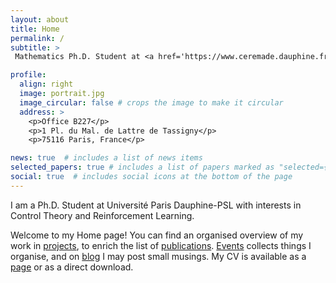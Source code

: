 ```yaml
---
layout: about
title: Home
permalink: /
subtitle: >
 Mathematics Ph.D. Student at <a href='https://www.ceremade.dauphine.fr/en'>Université Paris Dauphine</a> and <a href='https://ailab.criteo.com/'>Criteo AI Lab</a>. :fr: :uk: 

profile:
  align: right
  image: portrait.jpg
  image_circular: false # crops the image to make it circular
  address: >
    <p>Office B227</p>
    <p>1 Pl. du Mal. de Lattre de Tassigny</p>
    <p>75116 Paris, France</p>

news: true  # includes a list of news items
selected_papers: true # includes a list of papers marked as "selected={true}"
social: true  # includes social icons at the bottom of the page
---
```


I am a  Ph.D. Student at Université Paris Dauphine-PSL with interests in Control Theory and Reinforcement Learning. 

Welcome to my Home page! You can find an organised overview of my work in [projects](/projects), to enrich the list of [publications](/publications). [Events](/events) collects things I organise, and on [blog](/blog) I may post small musings. My CV is available as a [page](/cv) or as a direct download.

